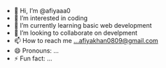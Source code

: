 - 👋 Hi, I’m @afiyaaa0
- 👀 I’m interested in coding
- 🌱 I’m currently learning basic web development
- 💞️ I’m looking to collaborate on develpment
- 📫 How to reach me ...afiyakhan0809@gmail.com
- 😄 Pronouns: ...
- ⚡ Fun fact: ...

<!---
afiyaaa0/afiyaaa0 is a ✨ special ✨ repository because its `README.md` (this file) appears on your GitHub profile.
You can click the Preview link to take a look at your changes.
--->
